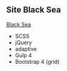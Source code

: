 ## Site Black Sea
[Black Sea]( https://iliazhukovskii.github.io/BlackSeaProject/ "Launch a website")

- SCSS
- jQuery
- adaptive
- Gulp 4
- Bootstrap 4 (grid)
